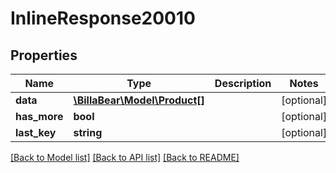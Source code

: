 # InlineResponse20010

## Properties
Name | Type | Description | Notes
------------ | ------------- | ------------- | -------------
**data** | [**\BillaBear\Model\Product[]**](Product.md) |  | [optional] 
**has_more** | **bool** |  | [optional] 
**last_key** | **string** |  | [optional] 

[[Back to Model list]](../../README.md#documentation-for-models) [[Back to API list]](../../README.md#documentation-for-api-endpoints) [[Back to README]](../../README.md)

